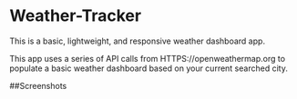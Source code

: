 # Weather-Tracker
This is a basic, lightweight, and responsive weather dashboard app. 

This app uses a series of API calls from HTTPS://openweathermap.org to populate a basic weather dashboard based on your current searched city. 

##Screenshots
